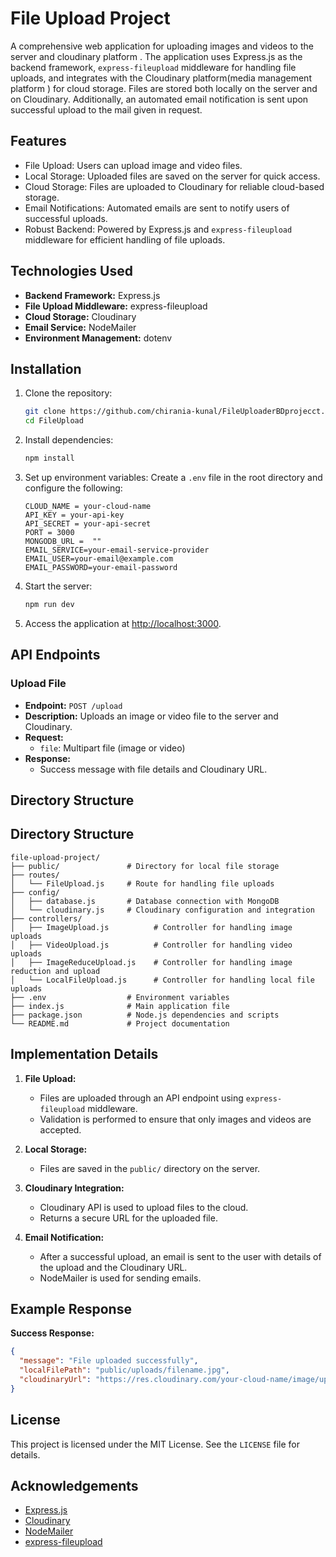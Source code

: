 # File Upload Project

A comprehensive web application for uploading images and videos to the server and cloudinary platform . The application uses Express.js as the backend framework, `express-fileupload` middleware for handling file uploads, and integrates with the Cloudinary platform(media management platform ) for cloud storage. Files are stored both locally on the server and on Cloudinary. Additionally, an automated email notification is sent upon successful upload to the mail given in request.

## Features

- File Upload: Users can upload image and video files.
- Local Storage: Uploaded files are saved on the server for quick access.
- Cloud Storage: Files are uploaded to Cloudinary for reliable cloud-based storage.
- Email Notifications: Automated emails are sent to notify users of successful uploads.
- Robust Backend: Powered by Express.js and `express-fileupload` middleware for efficient handling of file uploads.

## Technologies Used

- **Backend Framework:** Express.js
- **File Upload Middleware:** express-fileupload
- **Cloud Storage:** Cloudinary
- **Email Service:** NodeMailer
- **Environment Management:** dotenv


## Installation

1. Clone the repository:
   ```bash
   git clone https://github.com/chirania-kunal/FileUploaderBDprojecct.git
   cd FileUpload
   ```

2. Install dependencies:
   ```bash
   npm install
   ```

3. Set up environment variables:
   Create a `.env` file in the root directory and configure the following:
   ```env
   CLOUD_NAME = your-cloud-name
   API_KEY = your-api-key
   API_SECRET = your-api-secret
   PORT = 3000
   MONGODB_URL =  ""
   EMAIL_SERVICE=your-email-service-provider
   EMAIL_USER=your-email@example.com
   EMAIL_PASSWORD=your-email-password
   ```

4. Start the server:
   ```bash
   npm run dev
   ```

5. Access the application at [http://localhost:3000](http://localhost:3000).

## API Endpoints

### Upload File
- **Endpoint:** `POST /upload`
- **Description:** Uploads an image or video file to the server and Cloudinary.
- **Request:**
  - `file`: Multipart file (image or video)
- **Response:**
  - Success message with file details and Cloudinary URL.

## Directory Structure
## Directory Structure
```
file-upload-project/
├── public/               # Directory for local file storage
├── routes/
│   └── FileUpload.js     # Route for handling file uploads
├── config/
│   ├── database.js       # Database connection with MongoDB
│   └── cloudinary.js     # Cloudinary configuration and integration
├── controllers/
│   ├── ImageUpload.js          # Controller for handling image uploads
│   ├── VideoUpload.js          # Controller for handling video uploads
│   ├── ImageReduceUpload.js    # Controller for handling image reduction and upload
│   └── LocalFileUpload.js      # Controller for handling local file uploads
├── .env                  # Environment variables
├── index.js              # Main application file 
├── package.json          # Node.js dependencies and scripts
└── README.md             # Project documentation
```

## Implementation Details

1. **File Upload:**
   - Files are uploaded through an API endpoint using `express-fileupload` middleware.
   - Validation is performed to ensure that only images and videos are accepted.

2. **Local Storage:**
   - Files are saved in the `public/` directory on the server.

3. **Cloudinary Integration:**
   - Cloudinary API is used to upload files to the cloud.
   - Returns a secure URL for the uploaded file.

4. **Email Notification:**
   - After a successful upload, an email is sent to the user with details of the upload and the Cloudinary URL.
   - NodeMailer is used for sending emails.

## Example Response

**Success Response:**
```json
{
  "message": "File uploaded successfully",
  "localFilePath": "public/uploads/filename.jpg",
  "cloudinaryUrl": "https://res.cloudinary.com/your-cloud-name/image/upload/v123456789/filename.jpg"
}
```

## License

This project is licensed under the MIT License. See the `LICENSE` file for details.

## Acknowledgements

- [Express.js](https://expressjs.com/)
- [Cloudinary](https://cloudinary.com/)
- [NodeMailer](https://nodemailer.com/)
- [express-fileupload](https://www.npmjs.com/package/express-fileupload)
